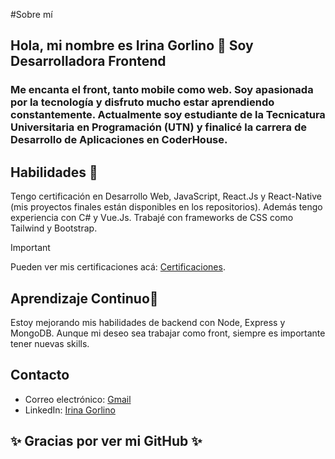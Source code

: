 #Sobre mí

##  Hola, mi nombre es Irina Gorlino 👋 Soy Desarrolladora Frontend
### Me encanta el front, tanto mobile como web. Soy apasionada por la tecnología y disfruto mucho estar aprendiendo constantemente. Actualmente soy estudiante de la Tecnicatura Universitaria en Programación (UTN) y finalicé la carrera de Desarrollo de Aplicaciones en CoderHouse. 

## Habilidades 🚀

Tengo certificación en Desarrollo Web, JavaScript, React.Js y React-Native (mis proyectos finales están disponibles en los repositorios).
Además tengo experiencia con C# y Vue.Js. Trabajé con frameworks de CSS como Tailwind y Bootstrap.

> [!IMPORTANT]
> Pueden ver mis certificaciones acá: [Certificaciones]([https://pages.github.com/](https://drive.google.com/drive/folders/1dlpXlUNT8Tu9iwicQyHZU45X1CtEA0EJ?usp=drive_link)).

## Aprendizaje Continuo🌱

Estoy mejorando mis habilidades de backend con Node, Express y MongoDB. Aunque mi deseo sea trabajar como front, siempre es importante tener nuevas skills.

## Contacto

- Correo electrónico: [Gmail](irinagorlino@gmail.com)
- LinkedIn: [Irina Gorlino]([https://www.linkedin.com/in/tunombre/](https://www.linkedin.com/in/irina-gorlino/))

## ✨ Gracias por ver mi GitHub ✨

<!--
**irinag00/irinag00** is a ✨ _special_ ✨ repository because its `README.md` (this file) appears on your GitHub profile.

Here are some ideas to get you started:

- 🔭 I’m currently working on ...
- 🌱 I’m currently learning ...
- 👯 I’m looking to collaborate on ...
- 🤔 I’m looking for help with ...
- 💬 Ask me about ...
- 📫 How to reach me: ...
- 😄 Pronouns: ...
- ⚡ Fun fact: ...
-->
